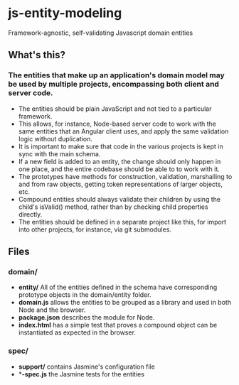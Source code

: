 # js-entity-modeling
Framework-agnostic, self-validating Javascript domain entities

## What's this?
### The entities that make up an application's domain model may be used by multiple projects, encompassing both client and server code.
* The entities should be plain JavaScript and not tied to a particular framework.
* This allows, for instance, Node-based server code to work with the same entities that an Angular client uses, and apply the same validation logic without duplication.
* It is important to make sure that code in the various projects is kept in sync with the main schema. 
* If a new field is added to an entity, the change should only happen in one place, and the entire codebase should be able to to work with it.
* The prototypes have methods for construction, validation, marshalling to and from raw objects, getting token representations of larger objects, etc.
* Compound entities should always validate their children by using the child's isValid() method, rather than by checking child properties directly.
* The entities should be defined in a separate project like this, for import into other projects, for instance, via git submodules.

## Files
### domain/
* **entity/** All of the entities defined in the schema have corresponding prototype objects in the domain/entity folder.
* **domain.js** allows the entities to be grouped as a library and used in both Node and the browser.
* **package.json** describes the module for Node.
* **index.html** has a simple test that proves a compound object can be instantiated as expected in the browser. 

### spec/
* **support/** contains Jasmine's configuration file
* ***-spec.js** the Jasmine tests for the entities
